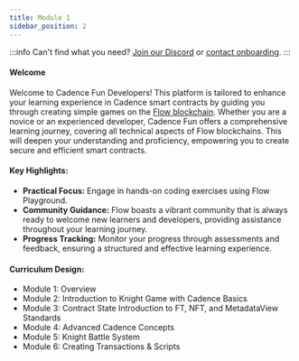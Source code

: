 ```yaml
---
title: Module 1
sidebar_position: 2
---
```


:::info
Can't find what you need? [Join our Discord](https://discord.gg/juicebox) or [contact onboarding](https://juicebox.money/contact).
:::

#### Welcome

Welcome to Cadence Fun Developers! This platform is tailored to enhance your learning experience in Cadence smart contracts by guiding you through creating simple games on the [Flow blockchain](https://flow.com/). Whether you are a novice or an experienced developer, Cadence Fun offers a comprehensive learning journey, covering all technical aspects of Flow blockchains. This will deepen your understanding and proficiency, empowering you to create secure and efficient smart contracts.

#### Key Highlights:

- **Practical Focus:** Engage in hands-on coding exercises using Flow Playground.
- **Community Guidance:** Flow boasts a vibrant community that is always ready to welcome new learners and developers, providing assistance throughout your learning journey.
- **Progress Tracking:** Monitor your progress through assessments and feedback, ensuring a structured and effective learning experience.

#### Curriculum Design:

- Module 1: Overview
- Module 2: Introduction to Knight Game with Cadence Basics
- Module 3: Contract State Introduction to FT, NFT, and MetadataView Standards
- Module 4: Advanced Cadence Concepts
- Module 5: Knight Battle System
- Module 6: Creating Transactions & Scripts
